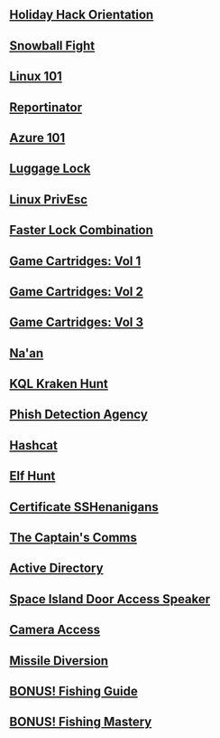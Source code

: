 ## [Holiday Hack Orientation](/01%20-%20Holiday%20Hack%20Orientation/README.md)
## [Snowball Fight](/01%20-%20Holiday%20Hack%20Orientation/README.md)
## [Linux 101](/01%20-%20Holiday%20Hack%20Orientation/README.md)
## [Reportinator](/01%20-%20Holiday%20Hack%20Orientation/README.md)
## [Azure 101](/01%20-%20Holiday%20Hack%20Orientation/README.md)
## [Luggage Lock](/01%20-%20Holiday%20Hack%20Orientation/README.md)
## [Linux PrivEsc](/01%20-%20Holiday%20Hack%20Orientation/README.md)
## [Faster Lock Combination](/01%20-%20Holiday%20Hack%20Orientation/README.md)
## [Game Cartridges: Vol 1](/01%20-%20Holiday%20Hack%20Orientation/README.md)
## [Game Cartridges: Vol 2](/01%20-%20Holiday%20Hack%20Orientation/README.md)
## [Game Cartridges: Vol 3](/01%20-%20Holiday%20Hack%20Orientation/README.md)
## [Na'an](/01%20-%20Holiday%20Hack%20Orientation/README.md)
## [KQL Kraken Hunt](/01%20-%20Holiday%20Hack%20Orientation/README.md)
## [Phish Detection Agency](/01%20-%20Holiday%20Hack%20Orientation/README.md)
## [Hashcat](/01%20-%20Holiday%20Hack%20Orientation/README.md)
## [Elf Hunt](/01%20-%20Holiday%20Hack%20Orientation/README.md)
## [Certificate SSHenanigans](/01%20-%20Holiday%20Hack%20Orientation/README.md)
## [The Captain's Comms](/01%20-%20Holiday%20Hack%20Orientation/README.md)
## [Active Directory](/01%20-%20Holiday%20Hack%20Orientation/README.md)
## [Space Island Door Access Speaker](/01%20-%20Holiday%20Hack%20Orientation/README.md)
## [Camera Access](/01%20-%20Holiday%20Hack%20Orientation/README.md)
## [Missile Diversion](/01%20-%20Holiday%20Hack%20Orientation/README.md)
## [BONUS! Fishing Guide](/01%20-%20Holiday%20Hack%20Orientation/README.md)
## [BONUS! Fishing Mastery](/01%20-%20Holiday%20Hack%20Orientation/README.md)
